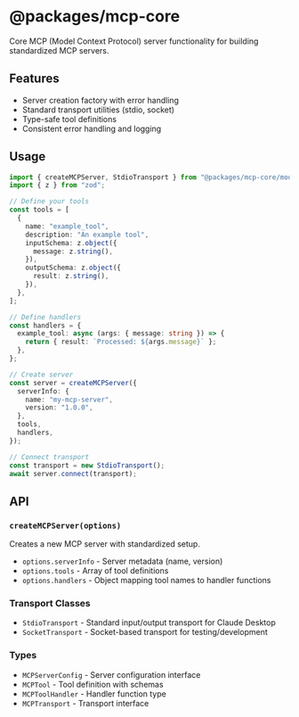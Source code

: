 # @packages/mcp-core

Core MCP (Model Context Protocol) server functionality for building standardized MCP servers.

## Features

- Server creation factory with error handling
- Standard transport utilities (stdio, socket)
- Type-safe tool definitions
- Consistent error handling and logging

## Usage

```typescript
import { createMCPServer, StdioTransport } from "@packages/mcp-core/mod.ts";
import { z } from "zod";

// Define your tools
const tools = [
  {
    name: "example_tool",
    description: "An example tool",
    inputSchema: z.object({
      message: z.string(),
    }),
    outputSchema: z.object({
      result: z.string(),
    }),
  },
];

// Define handlers
const handlers = {
  example_tool: async (args: { message: string }) => {
    return { result: `Processed: ${args.message}` };
  },
};

// Create server
const server = createMCPServer({
  serverInfo: {
    name: "my-mcp-server",
    version: "1.0.0",
  },
  tools,
  handlers,
});

// Connect transport
const transport = new StdioTransport();
await server.connect(transport);
```

## API

### `createMCPServer(options)`

Creates a new MCP server with standardized setup.

- `options.serverInfo` - Server metadata (name, version)
- `options.tools` - Array of tool definitions
- `options.handlers` - Object mapping tool names to handler functions

### Transport Classes

- `StdioTransport` - Standard input/output transport for Claude Desktop
- `SocketTransport` - Socket-based transport for testing/development

### Types

- `MCPServerConfig` - Server configuration interface
- `MCPTool` - Tool definition with schemas
- `MCPToolHandler` - Handler function type
- `MCPTransport` - Transport interface